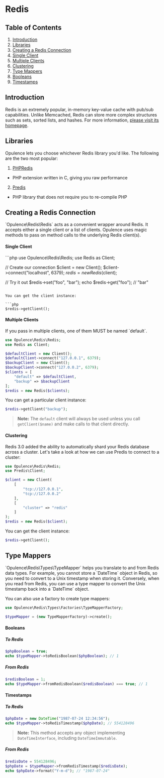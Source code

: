 # Redis

## Table of Contents
1. [Introduction](#introduction)
2. [Libraries](#libraries)
3. [Creating a Redis Connection](#creating-redis-connection)
  1. [Single Client](#single-client)
  2. [Multiple Clients](#multiple-clients)
  3. [Clustering](#clustering)
4. [Type Mappers](#type-mappers)
  1. [Booleans](#booleans)
  2. [Timestamps](#timestamps)

<h2 id="introduction">Introduction</h2>
Redis is an extremely popular, in-memory key-value cache with pub/sub capabilities.  Unlike Memcached, Redis can store more complex structures such as sets, sorted lists, and hashes.  For more information, <a href="http://redis.io/" target="_blank">please visit its homepage</a>.

<h2 id="libraries">Libraries</h2>
Opulence lets you choose whichever Redis library you'd like.  The following are the two most popular:

1. <a href="https://github.com/phpredis/phpredis" target="_blank">PHPRedis</a>
  * PHP extension written in C, giving you raw performance
2. <a href="https://github.com/nrk/predis" target="_blank">Predis</a>
  * PHP library that does not require you to re-compile PHP

<h2 id="creating-redis-connection">Creating a Redis Connection</h2>
`Opulence\Redis\Redis` acts as a convenient wrapper around Redis.  It accepts either a single client or a list of clients.  Opulence uses magic methods to pass on method calls to the underlying Redis client(s).

<h4 id="single-client">Single Client</h4>
```php
use Opulence\Redis\Redis;
use Redis as Client;

// Create our connection
$client = new Client();
$client->connect("localhost", 6379);
$redis = new Redis($client);

// Try it out
$redis->set("foo", "bar");
echo $redis->get("foo"); // "bar"
```

You can get the client instance:

```php
$redis->getClient();
```

<h4 id="multiple-clients">Multiple Clients</h4>
If you pass in multiple clients, one of them MUST be named `default`.

```php
use Opulence\Redis\Redis;
use Redis as Client;

$defaultClient = new Client();
$defaultClient->connect("127.0.0.1", 6379);
$backupClient = new Client();
$backupClient->connect("127.0.0.2", 6379);
$clients = [
    "default" => $defaultClient,
    "backup" => $backupClient
];
$redis = new Redis($clients);
```

You can get a particular client instance:

```php
$redis->getClient("backup");
```

> **Note:** The `default` client will always be used unless you call `getClient($name)` and make calls to that client directly.

<h4 id="clustering">Clustering</h4>
Redis 3.0 added the ability to automatically shard your Redis database across a cluster.  Let's take a look at how we can use Predis to connect to a cluster:

```php
use Opulence\Redis\Redis;
use Predis\Client;

$client = new Client(
    [
        "tcp://127.0.0.1",
        "tcp://127.0.0.2"
    ],
    [
        "cluster" => "redis"
    ]
);
$redis = new Redis($client);
```

You can get the client instance:

```php
$redis->getClient();
```

<h2 id="type-mappers">Type Mappers</h2>
`Opulence\Redis\Types\TypeMapper` helps you translate to and from Redis data types.  For example, you cannot store a `DateTime` object in Redis, so you need to convert to a Unix timestamp when storing it.  Conversely, when you read from Redis, you can use a type mapper to convert the Unix timestamp back into a `DateTime` object.

You can also use a factory to create type mappers:

```php
use Opulence\Redis\Types\Factories\TypeMapperFactory;

$typeMapper = (new TypeMapperFactory)->create();
```

<h4 id="booleans">Booleans</h4>

##### To Redis
```php
$phpBoolean = true;
echo $typeMapper->toRedisBoolean($phpBoolean); // 1
```

##### From Redis
```php
$redisBoolean = 1;
echo $typeMapper->fromRedisBoolean($redisBoolean) === true; // 1
```

<h4 id="timestamps">Timestamps</h4>

##### To Redis
```php
$phpDate = new DateTime("1987-07-24 12:34:56");
echo $typeMapper->toRedisTimestamp($phpDate); // 554128496
```

> **Note:** This method accepts any object implementing `DateTimeInterface`, including `DateTimeImmutable`.

##### From Redis
```php
$redisDate = 554128496;
$phpDate = $typeMapper->fromRedisTimestamp($redisDate);
echo $phpDate->format("Y-m-d"); // "1987-07-24"
```